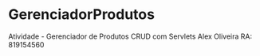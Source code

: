 # GerenciadorProdutos
Atividade - Gerenciador de Produtos CRUD com Servlets
Alex Oliveira RA: 819154560
